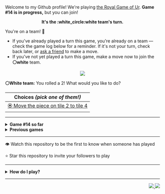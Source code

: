 Welcome to my Github profile!
We're playing
[the Royal Game of Ur](https://en.wikipedia.org/wiki/Royal_Game_of_Ur).
**Game #14 is in progress,** but you can join!

<p align="center">
  <b>It's the
  :white_circle:white
  team's turn.</b>
</p>

You're on a team! :wave:

* If you've already played a turn this game, you're already on a team
  &mdash; check the game log below for a reminder. If it's not your turn,
  check back later, or [ask a
  friend](https://twitter.com/share?text=I'm+playing+The+Royal+Game+of+Ur+on+a+GitHub+profile.+Take+your+turn+at+https://github.com/rossjrw/rossjrw+%23RoyalGameOfUr+%23github) to make a move.
* If you've not yet played a turn this game, make a move now to join the
  **:white_circle:white** team.

<p align="center"><img src="https://raw.githubusercontent.com/rossjrw/rossjrw/play/games/current/board.2255.svg"></p>

  **:white_circle:White team:**
  You rolled a 2!
What would you like to do?

| Choices *(pick one of them!)* |
| --- |
  | [:rosette:    Move the piece on tile 2 to tile 4](https://github.com/rossjrw/rossjrw/issues/new?title=ur-move-2%402-0&amp;body=Press+Submit%21+You+don%27t+need+to+edit+this+text+or+do+anything+else.%0D%0A%0D%0ABe+aware+that+your+move+can+take+a+minute+or+two+to+process.) |

-----

<details>
<summary><b>Game #14 so far</b></summary>

## Who's on each team?

<table>
    <thead>
      <tr><th colspan=2>Players in this game</th></tr>
    </thead>
    <tbody>
      <tr>
        <td align="right"><b>Black team</b> :black_circle:</td>
        <td>:white_circle: <b> White team</b></td>
      </tr>
      <tr align="center">
        <td><b><a href="https://github.com/Murdeala">@Murdeala</a></b> (29)<br><b><a href="https://github.com/thisiscoding1234">@thisiscoding1234</a></b> (8)<br><b><a href="https://github.com/arqalite">@arqalite</a></b> (3)<br><b><a href="https://github.com/zackfall">@zackfall</a></b> (1)<br><b><a href="https://github.com/Hrushal-Nikhare">@Hrushal-Nikhare</a></b> (1)<br><b><a href="https://github.com/danielawde9">@danielawde9</a></b> (1)<br><b><a href="https://github.com/Arawns1">@Arawns1</a></b> (1)<br><b><a href="https://github.com/werdl">@werdl</a></b> (1)<br><b><a href="https://github.com/BigVeezus">@BigVeezus</a></b> (1)<br><b><a href="https://github.com/birajkarki">@birajkarki</a></b> (1)<br><b><a href="https://github.com/Stratis-Dermanoutsos">@Stratis-Dermanoutsos</a></b> (1)<br><b><a href="https://github.com/BaptisteMartinet">@BaptisteMartinet</a></b> (1)<br><b><a href="https://github.com/faculerena">@faculerena</a></b> (1)<br><b><a href="https://github.com/nnnolan">@nnnolan</a></b> (1)<br><b><a href="https://github.com/sk185648">@sk185648</a></b> (1)<br><b><a href="https://github.com/Alylaxy">@Alylaxy</a></b> (1)</td>
        <td><b><a href="https://github.com/CostasAK">@CostasAK</a></b> (55)</td>
      </tr>
    </tbody>
  </table>

## What's happened so far?

| Time | Turn | Event | Issue | Board |
| :---: | :---: | :--- | :---: | :---: |
  | 14th Mar 2023 20:48 | **0** | :black_circle: **[@Murdeala](https://github.com/Murdeala)** started a new game | [#2146](https://github.com/rossjrw/rossjrw/issues/2146) | [link](https://raw.githubusercontent.com/rossjrw/rossjrw/c3402c9c043b80fa4ca641774d2d0efbedade589/games/current/board.2146.svg) |
  | 15th Mar 2023 03:42 | **1** | :black_circle: **[@zackfall](https://github.com/zackfall)** moved a black piece onto the board to position 3    | [#2147](https://github.com/rossjrw/rossjrw/issues/2147) | [link](https://raw.githubusercontent.com/rossjrw/rossjrw/779a13750b729c2d4fd0d3cbf4a2482f37ef9281/games/current/board.2147.svg) |
  | 15th Mar 2023 12:56 | **2** | :white_circle: **[@CostasAK](https://github.com/CostasAK)** moved a white piece onto the board to position 4  — claimed a rosette :rosette:  | [#2148](https://github.com/rossjrw/rossjrw/issues/2148) | [link](https://raw.githubusercontent.com/rossjrw/rossjrw/1d7dd2f95a5d06c57ad931672bb3797fc3259346/games/current/board.2148.svg) |
  | 15th Mar 2023 12:57 | **3** | :white_circle: **[@CostasAK](https://github.com/CostasAK)** moved a white piece onto the board to position 2    | [#2149](https://github.com/rossjrw/rossjrw/issues/2149) | [link](https://raw.githubusercontent.com/rossjrw/rossjrw/41d739fe50b8b6ee3d48c696a350782128852145/games/current/board.2149.svg) |
  | 15th Mar 2023 13:53 | **4** | :black_circle: **[@Murdeala](https://github.com/Murdeala)** moved a black piece onto the board to position 2    | [#2150](https://github.com/rossjrw/rossjrw/issues/2150) |  |
  | 15th Mar 2023 16:31 | **5** | :white_circle: **[@CostasAK](https://github.com/CostasAK)** moved a white piece onto the board to position 3    | [#2151](https://github.com/rossjrw/rossjrw/issues/2151) | [link](https://raw.githubusercontent.com/rossjrw/rossjrw/e0ee8c908afc5d0df67a76ef54801f47ce08c144/games/current/board.2151.svg) |
  | 15th Mar 2023 16:31 | **6** | :black_circle:  The black team rolled a 0 and their turn was automatically passed | [#2151](https://github.com/rossjrw/rossjrw/issues/2151) | [link](https://raw.githubusercontent.com/rossjrw/rossjrw/af89aa084782634823177e68efafb1ee8c79a26a/games/current/board.2151.svg) |
  | 15th Mar 2023 16:32 | **7** | :white_circle: **[@CostasAK](https://github.com/CostasAK)** moved a white piece onto the board to position 1    | [#2152](https://github.com/rossjrw/rossjrw/issues/2152) | [link](https://raw.githubusercontent.com/rossjrw/rossjrw/5112feee71287bc358636191ad2d744130715f64/games/current/board.2152.svg) |
  | 16th Mar 2023 13:51 | **8** | :black_circle: **[@Murdeala](https://github.com/Murdeala)** moved a black piece from position 2 to position 5    | [#2153](https://github.com/rossjrw/rossjrw/issues/2153) |  |
  | 17th Mar 2023 10:25 | **9** | :white_circle: **[@CostasAK](https://github.com/CostasAK)** moved a white piece from position 4 to position 5 — captured a black piece :crossed_swords:   | [#2154](https://github.com/rossjrw/rossjrw/issues/2154) | [link](https://raw.githubusercontent.com/rossjrw/rossjrw/05bf59d50e1264207a471eac54694049ced31d16/games/current/board.2154.svg) |
  | 17th Mar 2023 10:25 | **10** | :black_circle:  The black team rolled a 0 and their turn was automatically passed | [#2154](https://github.com/rossjrw/rossjrw/issues/2154) | [link](https://raw.githubusercontent.com/rossjrw/rossjrw/7da57a210504272586aa94c6e6ea9c974dbf5a4b/games/current/board.2154.svg) |
  | 17th Mar 2023 10:26 | **11** | :white_circle: **[@CostasAK](https://github.com/CostasAK)** moved a white piece from position 2 to position 4  — claimed a rosette :rosette:  | [#2155](https://github.com/rossjrw/rossjrw/issues/2155) | [link](https://raw.githubusercontent.com/rossjrw/rossjrw/d396e2587aef8f3c611f7740f9f27fd233b7dbca/games/current/board.2155.svg) |
  | 17th Mar 2023 10:27 | **12** | :white_circle: **[@CostasAK](https://github.com/CostasAK)** moved a white piece from position 5 to position 7    | [#2156](https://github.com/rossjrw/rossjrw/issues/2156) | [link](https://raw.githubusercontent.com/rossjrw/rossjrw/15698d11943cb8b930601a3fa3d361ed460581ec/games/current/board.2156.svg) |
  | 17th Mar 2023 12:39 | **13** | :black_circle: **[@Murdeala](https://github.com/Murdeala)** moved a black piece from position 3 to position 4  — claimed a rosette :rosette:  | [#2157](https://github.com/rossjrw/rossjrw/issues/2157) | [link](https://raw.githubusercontent.com/rossjrw/rossjrw/86094c0b82bd03365af6db280f75d35718e0e136/games/current/board.2157.svg) |
  | 18th Mar 2023 13:51 | **14** | :black_circle: **[@Murdeala](https://github.com/Murdeala)** moved a black piece from position 4 to position 6    | [#2158](https://github.com/rossjrw/rossjrw/issues/2158) |  |
  | 20th Mar 2023 12:03 | **15** | :white_circle: **[@CostasAK](https://github.com/CostasAK)** moved a white piece from position 3 to position 6 — captured a black piece :crossed_swords:   | [#2160](https://github.com/rossjrw/rossjrw/issues/2160) | [link](https://raw.githubusercontent.com/rossjrw/rossjrw/ebd5463d363395ccacc0a4837201232eec4909af/games/current/board.2160.svg) |
  | 20th Mar 2023 12:03 | **16** | :black_circle:  The black team rolled a 0 and their turn was automatically passed | [#2160](https://github.com/rossjrw/rossjrw/issues/2160) | [link](https://raw.githubusercontent.com/rossjrw/rossjrw/97dc19642843cbd9ddb921b7bd37924437e2b827/games/current/board.2160.svg) |
  | 20th Mar 2023 12:06 | **17** | :white_circle: **[@CostasAK](https://github.com/CostasAK)** moved a white piece from position 6 to position 9    | [#2161](https://github.com/rossjrw/rossjrw/issues/2161) | [link](https://raw.githubusercontent.com/rossjrw/rossjrw/27e55f29f30415b74b48efc089d8b4b97224e26f/games/current/board.2161.svg) |
  | 20th Mar 2023 13:37 | **18** | :black_circle: **[@Murdeala](https://github.com/Murdeala)** moved a black piece onto the board to position 1    | [#2162](https://github.com/rossjrw/rossjrw/issues/2162) | [link](https://raw.githubusercontent.com/rossjrw/rossjrw/2b1c528772f6eb41e3589c80ea22086ffef8c77b/games/current/board.2162.svg) |
  | 20th Mar 2023 15:37 | **19** | :white_circle: **[@CostasAK](https://github.com/CostasAK)** moved a white piece from position 7 to position 10    | [#2163](https://github.com/rossjrw/rossjrw/issues/2163) | [link](https://raw.githubusercontent.com/rossjrw/rossjrw/f14c184c7bd4c222edd8a00301dc7ec1671ab854/games/current/board.2163.svg) |
  | 21st Mar 2023 00:53 | **20** | :black_circle: **[@Murdeala](https://github.com/Murdeala)** moved a black piece from position 1 to position 2    | [#2164](https://github.com/rossjrw/rossjrw/issues/2164) | [link](https://raw.githubusercontent.com/rossjrw/rossjrw/ba8791b00ede812c0531721c728c11d2836b6c1d/games/current/board.2164.svg) |
  | 21st Mar 2023 09:02 | **21** | :white_circle: **[@CostasAK](https://github.com/CostasAK)** moved a white piece from position 9 to position 12    | [#2165](https://github.com/rossjrw/rossjrw/issues/2165) |  |
  | 22nd Mar 2023 13:12 | **22** | :black_circle: **[@Hrushal-Nikhare](https://github.com/Hrushal-Nikhare)** moved a black piece from position 2 to position 4  — claimed a rosette :rosette:  | [#2166](https://github.com/rossjrw/rossjrw/issues/2166) | [link](https://raw.githubusercontent.com/rossjrw/rossjrw/81bf698a19c7a03fb3cc2570bfd89d5d9ddaf425/games/current/board.2166.svg) |
  | 22nd Mar 2023 13:12 | **23** | :black_circle:  The black team rolled a 0 and their turn was automatically passed | [#2166](https://github.com/rossjrw/rossjrw/issues/2166) | [link](https://raw.githubusercontent.com/rossjrw/rossjrw/84501a509067a12c988d5f1c1fa44c04a108b3e4/games/current/board.2166.svg) |
  | 22nd Mar 2023 13:39 | **24** | :white_circle: **[@CostasAK](https://github.com/CostasAK)** moved a white piece from position 12 to position 14  — claimed a rosette :rosette:  | [#2167](https://github.com/rossjrw/rossjrw/issues/2167) | [link](https://raw.githubusercontent.com/rossjrw/rossjrw/8b83cf9afc87686f4de7f1104326e17ea16a6af4/games/current/board.2167.svg) |
  | 22nd Mar 2023 13:39 | **25** | :white_circle: **[@CostasAK](https://github.com/CostasAK)** moved a white piece from position 10 to position 11    | [#2168](https://github.com/rossjrw/rossjrw/issues/2168) | [link](https://raw.githubusercontent.com/rossjrw/rossjrw/300da2fc609a622b4ddf65b044be1c2073d55d3a/games/current/board.2168.svg) |
  | 23rd Mar 2023 02:26 | **26** | :black_circle: **[@Murdeala](https://github.com/Murdeala)** moved a black piece onto the board to position 2    | [#2169](https://github.com/rossjrw/rossjrw/issues/2169) | [link](https://raw.githubusercontent.com/rossjrw/rossjrw/525955c7b0f52a04eee268f1dbc5b460c541e90a/games/current/board.2169.svg) |
  | 23rd Mar 2023 05:20 | **27** | :white_circle: **[@CostasAK](https://github.com/CostasAK)** moved a white piece onto the board to position 3    | [#2170](https://github.com/rossjrw/rossjrw/issues/2170) | [link](https://raw.githubusercontent.com/rossjrw/rossjrw/aa7adf88250e394cb2bdfb4b30e45eed08827ddf/games/current/board.2170.svg) |
  | 24th Mar 2023 19:08 | **28** | :black_circle: **[@danielawde9](https://github.com/danielawde9)** moved a black piece from position 4 to position 6    | [#2171](https://github.com/rossjrw/rossjrw/issues/2171) | [link](https://raw.githubusercontent.com/rossjrw/rossjrw/e187986e2eac0925217e9d8a23fc7a6d1a4e6d05/games/current/board.2171.svg) |
  | 24th Mar 2023 19:35 | **29** | :white_circle: **[@CostasAK](https://github.com/CostasAK)** moved a white piece from position 11 to position 12    | [#2172](https://github.com/rossjrw/rossjrw/issues/2172) | [link](https://raw.githubusercontent.com/rossjrw/rossjrw/e5eb10241be5cab93eed0ad7e1bb08a67e0e56c3/games/current/board.2172.svg) |
  | 25th Mar 2023 13:58 | **30** | :black_circle: **[@Murdeala](https://github.com/Murdeala)** moved a black piece onto the board to position 3    | [#2173](https://github.com/rossjrw/rossjrw/issues/2173) | [link](https://raw.githubusercontent.com/rossjrw/rossjrw/88fb920253dfa035c165b0a1b73224792e0b1618/games/current/board.2173.svg) |
  | 25th Mar 2023 14:29 | **31** | :white_circle: **[@CostasAK](https://github.com/CostasAK)** moved a white piece from position 4 to position 6 — captured a black piece :crossed_swords:   | [#2174](https://github.com/rossjrw/rossjrw/issues/2174) | [link](https://raw.githubusercontent.com/rossjrw/rossjrw/558d570a7372f3a1803b6a460da40eb0b8bef81f/games/current/board.2174.svg) |
  | 26th Mar 2023 13:04 | **32** | :black_circle: **[@Murdeala](https://github.com/Murdeala)** moved a black piece from position 3 to position 6 — captured a white piece :crossed_swords:   | [#2175](https://github.com/rossjrw/rossjrw/issues/2175) | [link](https://raw.githubusercontent.com/rossjrw/rossjrw/c463ee131c370d89d7915b5e15146cbd7e716792/games/current/board.2175.svg) |
  | 26th Mar 2023 13:06 | **33** | :white_circle: **[@CostasAK](https://github.com/CostasAK)** moved a white piece from position 3 to position 4  — claimed a rosette :rosette:  | [#2176](https://github.com/rossjrw/rossjrw/issues/2176) | [link](https://raw.githubusercontent.com/rossjrw/rossjrw/91846c0777410fefa60904bc52dbbf967598415c/games/current/board.2176.svg) |
  | 26th Mar 2023 13:06 | **34** | :white_circle: **[@CostasAK](https://github.com/CostasAK)** moved a white piece from position 12 to position 13    | [#2177](https://github.com/rossjrw/rossjrw/issues/2177) | [link](https://raw.githubusercontent.com/rossjrw/rossjrw/00f2b6c47412a01965fab8a56a51c280aa65a60a/games/current/board.2177.svg) |
  | 27th Mar 2023 14:47 | **35** | :black_circle: **[@Murdeala](https://github.com/Murdeala)** moved a black piece from position 2 to position 4  — claimed a rosette :rosette:  | [#2178](https://github.com/rossjrw/rossjrw/issues/2178) | [link](https://raw.githubusercontent.com/rossjrw/rossjrw/4b9052f1fb05f5607c84abc10f3d8c9fe4df36f5/games/current/board.2178.svg) |
  | 28th Mar 2023 16:10 | **36** | :black_circle: **[@Murdeala](https://github.com/Murdeala)** moved a black piece onto the board to position 3    | [#2179](https://github.com/rossjrw/rossjrw/issues/2179) | [link](https://raw.githubusercontent.com/rossjrw/rossjrw/2d9988cd4007ce95375532fc5623d982b8005395/games/current/board.2179.svg) |
  | 28th Mar 2023 16:48 | **37** | :white_circle: **[@CostasAK](https://github.com/CostasAK)** moved a white piece from position 4 to position 6 — captured a black piece :crossed_swords:   | [#2180](https://github.com/rossjrw/rossjrw/issues/2180) | [link](https://raw.githubusercontent.com/rossjrw/rossjrw/645fa0504f394e0c611c75ecde2a69bba3b2f22a/games/current/board.2180.svg) |
  | 29th Mar 2023 00:20 | **38** | :black_circle: **[@Murdeala](https://github.com/Murdeala)** moved a black piece from position 4 to position 6 — captured a white piece :crossed_swords:   | [#2181](https://github.com/rossjrw/rossjrw/issues/2181) | [link](https://raw.githubusercontent.com/rossjrw/rossjrw/8efc25874a7e30d388477bf29d5cff7daf35c2ef/games/current/board.2181.svg) |
  | 29th Mar 2023 08:50 | **39** | :white_circle: **[@CostasAK](https://github.com/CostasAK)** moved a white piece from position 1 to position 4  — claimed a rosette :rosette:  | [#2182](https://github.com/rossjrw/rossjrw/issues/2182) | [link](https://raw.githubusercontent.com/rossjrw/rossjrw/f3b374dd19dd975d8d0244a656088fe66db39f75/games/current/board.2182.svg) |
  | 29th Mar 2023 08:51 | **40** | :white_circle: **[@CostasAK](https://github.com/CostasAK)** moved a white piece onto the board to position 3    | [#2183](https://github.com/rossjrw/rossjrw/issues/2183) | [link](https://raw.githubusercontent.com/rossjrw/rossjrw/02deb838513c039f8164acd452b9a22546d3291b/games/current/board.2183.svg) |
  | 29th Mar 2023 20:44 | **41** | :black_circle: **[@Murdeala](https://github.com/Murdeala)** moved a black piece from position 3 to position 4  — claimed a rosette :rosette:  | [#2184](https://github.com/rossjrw/rossjrw/issues/2184) |  |
  | 30th Mar 2023 14:54 | **42** | :black_circle: **[@Murdeala](https://github.com/Murdeala)** moved a black piece from position 4 to position 5    | [#2185](https://github.com/rossjrw/rossjrw/issues/2185) | [link](https://raw.githubusercontent.com/rossjrw/rossjrw/09ab729d23943427fa8f3936b95488dbaa888bb7/games/current/board.2185.svg) |
  | 30th Mar 2023 14:54 | **43** | :white_circle:  The white team rolled a 0 and their turn was automatically passed | [#2185](https://github.com/rossjrw/rossjrw/issues/2185) | [link](https://raw.githubusercontent.com/rossjrw/rossjrw/636b5d5c0811f10785277bd8f6db88101cb7e9a2/games/current/board.2185.svg) |
  | 31st Mar 2023 13:15 | **44** | :black_circle: **[@Murdeala](https://github.com/Murdeala)** moved a black piece from position 5 to position 8  — claimed a rosette :rosette:  | [#2186](https://github.com/rossjrw/rossjrw/issues/2186) | [link](https://raw.githubusercontent.com/rossjrw/rossjrw/bea9ed48735890ea390b643ea0ba4a2b9a62731b/games/current/board.2186.svg) |
  | 1st Apr 2023 13:11 | **45** | :black_circle: **[@Murdeala](https://github.com/Murdeala)** moved a black piece from position 8 to position 9    | [#2187](https://github.com/rossjrw/rossjrw/issues/2187) | [link](https://raw.githubusercontent.com/rossjrw/rossjrw/34380a663b7451d4f84a633af9eaf52c21f98b34/games/current/board.2187.svg) |
  | 1st Apr 2023 13:55 | **46** | :white_circle: **[@CostasAK](https://github.com/CostasAK)** moved a white piece from position 4 to position 6 — captured a black piece :crossed_swords:   | [#2188](https://github.com/rossjrw/rossjrw/issues/2188) | [link](https://raw.githubusercontent.com/rossjrw/rossjrw/26186989e443f46019cf6022371d3f0f6384305d/games/current/board.2188.svg) |
  | 1st Apr 2023 21:24 | **47** | :black_circle: **[@Arawns1](https://github.com/Arawns1)** moved a black piece from position 9 to position 10    | [#2189](https://github.com/rossjrw/rossjrw/issues/2189) | [link](https://raw.githubusercontent.com/rossjrw/rossjrw/435a73580230a0e15e977071f7dc502c9b01fb91/games/current/board.2189.svg) |
  | 1st Apr 2023 21:52 | **48** | :white_circle: **[@CostasAK](https://github.com/CostasAK)** moved a white piece from position 6 to position 8  — claimed a rosette :rosette:  | [#2190](https://github.com/rossjrw/rossjrw/issues/2190) | [link](https://raw.githubusercontent.com/rossjrw/rossjrw/1dafc06143b8f7dda15d12fe4c13035fa4d48cae/games/current/board.2190.svg) |
  | 1st Apr 2023 22:06 | **49** | :white_circle: **[@CostasAK](https://github.com/CostasAK)** moved a white piece from position 8 to position 10 — captured a black piece :crossed_swords:   | [#2191](https://github.com/rossjrw/rossjrw/issues/2191) | [link](https://raw.githubusercontent.com/rossjrw/rossjrw/4ea8353c35cbee5db54703d4382b0064d9645447/games/current/board.2191.svg) |
  | 2nd Apr 2023 14:06 | **50** | :black_circle: **[@Murdeala](https://github.com/Murdeala)** moved a black piece onto the board to position 3    | [#2192](https://github.com/rossjrw/rossjrw/issues/2192) | [link](https://raw.githubusercontent.com/rossjrw/rossjrw/7a7bb353af8a548f881552d26659bec8d45f43dc/games/current/board.2192.svg) |
  | 2nd Apr 2023 16:19 | **51** | :white_circle: **[@CostasAK](https://github.com/CostasAK)** moved a white piece from position 3 to position 4  — claimed a rosette :rosette:  | [#2193](https://github.com/rossjrw/rossjrw/issues/2193) | [link](https://raw.githubusercontent.com/rossjrw/rossjrw/552ce3861cf2fa8759845cd5d003a3cfd51be115/games/current/board.2193.svg) |
  | 2nd Apr 2023 16:20 | **52** | :white_circle: **[@CostasAK](https://github.com/CostasAK)** ascended a white piece from position 14 :rocket:    | [#2194](https://github.com/rossjrw/rossjrw/issues/2194) | [link](https://raw.githubusercontent.com/rossjrw/rossjrw/54cb2b440be5052deabce412fa8cb8b8edc691c3/games/current/board.2194.svg) |
  | 3rd Apr 2023 07:19 | **53** | :black_circle: **[@werdl](https://github.com/werdl)** moved a black piece from position 3 to position 5    | [#2195](https://github.com/rossjrw/rossjrw/issues/2195) | [link](https://raw.githubusercontent.com/rossjrw/rossjrw/d1745257007540585eccca1c4b5b81597f46ac3f/games/current/board.2195.svg) |
  | 3rd Apr 2023 07:40 | **54** | :white_circle: **[@CostasAK](https://github.com/CostasAK)** moved a white piece from position 10 to position 14  — claimed a rosette :rosette:  | [#2196](https://github.com/rossjrw/rossjrw/issues/2196) |  |
  | 3rd Apr 2023 07:41 | **55** | :white_circle: **[@CostasAK](https://github.com/CostasAK)** moved a white piece from position 4 to position 5 — captured a black piece :crossed_swords:   | [#2197](https://github.com/rossjrw/rossjrw/issues/2197) | [link](https://raw.githubusercontent.com/rossjrw/rossjrw/cac43c7362ec3d16e22c66c8c6a6e7adefb8fd38/games/current/board.2197.svg) |
  | 3rd Apr 2023 07:41 | **56** | :black_circle:  The black team rolled a 0 and their turn was automatically passed | [#2197](https://github.com/rossjrw/rossjrw/issues/2197) | [link](https://raw.githubusercontent.com/rossjrw/rossjrw/2accfb498a445b0ae0a37ff1889940f0e3d7763a/games/current/board.2197.svg) |
  | 3rd Apr 2023 07:42 | **57** | :white_circle: **[@CostasAK](https://github.com/CostasAK)** ascended a white piece from position 13 :rocket:    | [#2198](https://github.com/rossjrw/rossjrw/issues/2198) | [link](https://raw.githubusercontent.com/rossjrw/rossjrw/9bb9b7facd56ff52bf8d80ec853b3c21cc9421e0/games/current/board.2198.svg) |
  | 3rd Apr 2023 13:24 | **58** | :black_circle: **[@Murdeala](https://github.com/Murdeala)** moved a black piece onto the board to position 2    | [#2199](https://github.com/rossjrw/rossjrw/issues/2199) | [link](https://raw.githubusercontent.com/rossjrw/rossjrw/4226883509e89639ea1057ea8e4731f9f290a024/games/current/board.2199.svg) |
  | 3rd Apr 2023 13:25 | **59** | :white_circle: **[@CostasAK](https://github.com/CostasAK)** moved a white piece from position 5 to position 7    | [#2200](https://github.com/rossjrw/rossjrw/issues/2200) |  |
  | 4th Apr 2023 19:01 | **60** | :black_circle: **[@Murdeala](https://github.com/Murdeala)** moved a black piece from position 2 to position 5    | [#2201](https://github.com/rossjrw/rossjrw/issues/2201) | [link](https://raw.githubusercontent.com/rossjrw/rossjrw/ecf9b8c7843fdadd6a8772d78848a036e4f4a801/games/current/board.2201.svg) |
  | 4th Apr 2023 19:01 | **61** | :white_circle:  The white team rolled a 0 and their turn was automatically passed | [#2201](https://github.com/rossjrw/rossjrw/issues/2201) | [link](https://raw.githubusercontent.com/rossjrw/rossjrw/47902f883f57555c8756a70778f24b12d6382798/games/current/board.2201.svg) |
  | 4th Apr 2023 21:53 | **62** | :black_circle: **[@BigVeezus](https://github.com/BigVeezus)** moved a black piece from position 5 to position 8  — claimed a rosette :rosette:  | [#2202](https://github.com/rossjrw/rossjrw/issues/2202) | [link](https://raw.githubusercontent.com/rossjrw/rossjrw/c016c58dec2399828eaeb0146557b2e3daadb323/games/current/board.2202.svg) |
  | 5th Apr 2023 00:17 | **63** | :black_circle: **[@Murdeala](https://github.com/Murdeala)** moved a black piece from position 8 to position 9    | [#2203](https://github.com/rossjrw/rossjrw/issues/2203) |  |
  | 5th Apr 2023 08:08 | **64** | :white_circle: **[@CostasAK](https://github.com/CostasAK)** moved a white piece from position 7 to position 9 — captured a black piece :crossed_swords:   | [#2204](https://github.com/rossjrw/rossjrw/issues/2204) | [link](https://raw.githubusercontent.com/rossjrw/rossjrw/b18333aed0e50ee8d89df2966ddc2b326439a812/games/current/board.2204.svg) |
  | 5th Apr 2023 08:08 | **65** | :black_circle:  The black team rolled a 0 and their turn was automatically passed | [#2204](https://github.com/rossjrw/rossjrw/issues/2204) | [link](https://raw.githubusercontent.com/rossjrw/rossjrw/54d9105d76e47f15c3903b8b5f81594d760bf4ce/games/current/board.2204.svg) |
  | 5th Apr 2023 08:09 | **66** | :white_circle: **[@CostasAK](https://github.com/CostasAK)** moved a white piece onto the board to position 4  — claimed a rosette :rosette:  | [#2205](https://github.com/rossjrw/rossjrw/issues/2205) | [link](https://raw.githubusercontent.com/rossjrw/rossjrw/61ed3601e2b5bdd016963ac9da04ffff0091f5b5/games/current/board.2205.svg) |
  | 5th Apr 2023 08:09 | **67** | :white_circle: **[@CostasAK](https://github.com/CostasAK)** ascended a white piece from position 14 :rocket:    | [#2206](https://github.com/rossjrw/rossjrw/issues/2206) | [link](https://raw.githubusercontent.com/rossjrw/rossjrw/dec3e5301f1a29893379fb853f7b463bdae983cb/games/current/board.2206.svg) |
  | 5th Apr 2023 17:58 | **68** | :black_circle: **[@Murdeala](https://github.com/Murdeala)** moved a black piece onto the board to position 1    | [#2207](https://github.com/rossjrw/rossjrw/issues/2207) | [link](https://raw.githubusercontent.com/rossjrw/rossjrw/a81e64211f45374de96171ec37e6020c9bbc1121/games/current/board.2207.svg) |
  | 5th Apr 2023 18:01 | **69** | :white_circle: **[@CostasAK](https://github.com/CostasAK)** moved a white piece from position 9 to position 11    | [#2208](https://github.com/rossjrw/rossjrw/issues/2208) | [link](https://raw.githubusercontent.com/rossjrw/rossjrw/bd451ccdf42494feff779686be4657612b94b071/games/current/board.2208.svg) |
  | 6th Apr 2023 12:46 | **70** | :black_circle: **[@Murdeala](https://github.com/Murdeala)** moved a black piece from position 1 to position 4  — claimed a rosette :rosette:  | [#2209](https://github.com/rossjrw/rossjrw/issues/2209) | [link](https://raw.githubusercontent.com/rossjrw/rossjrw/77fb3008a4c8573054c47566e3fc444f2aa71e69/games/current/board.2209.svg) |
  | 7th Apr 2023 13:31 | **71** | :black_circle: **[@Murdeala](https://github.com/Murdeala)** moved a black piece from position 4 to position 6    | [#2210](https://github.com/rossjrw/rossjrw/issues/2210) | [link](https://raw.githubusercontent.com/rossjrw/rossjrw/519d8870ddbe245a6175c798de9cd8e44aafd18a/games/current/board.2210.svg) |
  | 7th Apr 2023 13:37 | **72** | :white_circle: **[@CostasAK](https://github.com/CostasAK)** moved a white piece from position 11 to position 12    | [#2211](https://github.com/rossjrw/rossjrw/issues/2211) | [link](https://raw.githubusercontent.com/rossjrw/rossjrw/69a8ea721d944bda3d0548c51f50939f80c2913a/games/current/board.2211.svg) |
  | 7th Apr 2023 17:39 | **73** | :black_circle: **[@birajkarki](https://github.com/birajkarki)** moved a black piece onto the board to position 4  — claimed a rosette :rosette:  | [#2212](https://github.com/rossjrw/rossjrw/issues/2212) | [link](https://raw.githubusercontent.com/rossjrw/rossjrw/2095bf5d45424248760c7f2e461e24a239f92b5a/games/current/board.2212.svg) |
  | 8th Apr 2023 15:33 | **74** | :black_circle: **[@Murdeala](https://github.com/Murdeala)** moved a black piece from position 4 to position 5    | [#2213](https://github.com/rossjrw/rossjrw/issues/2213) |  |
  | 8th Apr 2023 15:35 | **75** | :white_circle: **[@CostasAK](https://github.com/CostasAK)** moved a white piece from position 12 to position 14  — claimed a rosette :rosette:  | [#2214](https://github.com/rossjrw/rossjrw/issues/2214) | [link](https://raw.githubusercontent.com/rossjrw/rossjrw/b5d8ee7a420998a45a7c8b1e6d21c1c03798736f/games/current/board.2214.svg) |
  | 8th Apr 2023 15:35 | **76** | :white_circle:  The white team rolled a 0 and their turn was automatically passed | [#2214](https://github.com/rossjrw/rossjrw/issues/2214) | [link](https://raw.githubusercontent.com/rossjrw/rossjrw/78d9b430e7f72ca52912fbdce5701e404e1ceaf4/games/current/board.2214.svg) |
  | 9th Apr 2023 10:23 | **77** | :black_circle: **[@arqalite](https://github.com/arqalite)** moved a black piece from position 5 to position 8  — claimed a rosette :rosette:  | [#2215](https://github.com/rossjrw/rossjrw/issues/2215) | [link](https://raw.githubusercontent.com/rossjrw/rossjrw/f1408a49b0afc4e9adf8ba5eabf859e1b2bc3397/games/current/board.2215.svg) |
  | 9th Apr 2023 10:24 | **78** | :black_circle: **[@arqalite](https://github.com/arqalite)** moved a black piece onto the board to position 1    | [#2216](https://github.com/rossjrw/rossjrw/issues/2216) | [link](https://raw.githubusercontent.com/rossjrw/rossjrw/e42e96f4b9f80bb7eff650eb642413d9e1256622/games/current/board.2216.svg) |
  | 9th Apr 2023 10:25 | **79** | :white_circle: **[@CostasAK](https://github.com/CostasAK)** moved a white piece from position 4 to position 6 — captured a black piece :crossed_swords:   | [#2217](https://github.com/rossjrw/rossjrw/issues/2217) |  |
  | 9th Apr 2023 11:20 | **80** | :black_circle: **[@arqalite](https://github.com/arqalite)** moved a black piece from position 1 to position 4  — claimed a rosette :rosette:  | [#2218](https://github.com/rossjrw/rossjrw/issues/2218) | [link](https://raw.githubusercontent.com/rossjrw/rossjrw/be464ff22c3a0c1a7601e2942c6c424fc0278c8a/games/current/board.2218.svg) |
  | 9th Apr 2023 11:20 | **81** | :black_circle:  The black team rolled a 0 and their turn was automatically passed | [#2218](https://github.com/rossjrw/rossjrw/issues/2218) | [link](https://raw.githubusercontent.com/rossjrw/rossjrw/b10a8bb980c0b1ecda33b48b15be4d2e9fbf6232/games/current/board.2218.svg) |
  | 9th Apr 2023 11:22 | **82** | :white_circle: **[@CostasAK](https://github.com/CostasAK)** ascended a white piece from position 14 :rocket:    | [#2219](https://github.com/rossjrw/rossjrw/issues/2219) | [link](https://raw.githubusercontent.com/rossjrw/rossjrw/9e98f1bc6aed14a2a19e1597b596f5eac23f3959/games/current/board.2219.svg) |
  | 9th Apr 2023 12:55 | **83** | :black_circle: **[@Murdeala](https://github.com/Murdeala)** moved a black piece from position 4 to position 6 — captured a white piece :crossed_swords:   | [#2220](https://github.com/rossjrw/rossjrw/issues/2220) | [link](https://raw.githubusercontent.com/rossjrw/rossjrw/e513efa967bd8126f05e5098d09f0045a5deeebc/games/current/board.2220.svg) |
  | 9th Apr 2023 13:10 | **84** | :white_circle: **[@CostasAK](https://github.com/CostasAK)** moved a white piece onto the board to position 2    | [#2221](https://github.com/rossjrw/rossjrw/issues/2221) | [link](https://raw.githubusercontent.com/rossjrw/rossjrw/fe47da759222661c779abd6fbef892004e18c27e/games/current/board.2221.svg) |
  | 9th Apr 2023 14:12 | **85** | :black_circle: **[@Stratis-Dermanoutsos](https://github.com/Stratis-Dermanoutsos)** moved a black piece onto the board to position 2    | [#2222](https://github.com/rossjrw/rossjrw/issues/2222) | [link](https://raw.githubusercontent.com/rossjrw/rossjrw/c7c7c6e7e87d52afe213e9040c9bcf5f0325dddb/games/current/board.2222.svg) |
  | 9th Apr 2023 14:14 | **86** | :white_circle: **[@CostasAK](https://github.com/CostasAK)** moved a white piece onto the board to position 1    | [#2223](https://github.com/rossjrw/rossjrw/issues/2223) | [link](https://raw.githubusercontent.com/rossjrw/rossjrw/6b227ae18e79e77ac18a026191e64dab569788ee/games/current/board.2223.svg) |
  | 9th Apr 2023 14:57 | **87** | :black_circle: **[@BaptisteMartinet](https://github.com/BaptisteMartinet)** moved a black piece from position 2 to position 3    | [#2224](https://github.com/rossjrw/rossjrw/issues/2224) | [link](https://raw.githubusercontent.com/rossjrw/rossjrw/c0f24c19dc0d02b7a873d66af037fcecc72a0dcb/games/current/board.2224.svg) |
  | 9th Apr 2023 15:48 | **88** | :white_circle: **[@CostasAK](https://github.com/CostasAK)** moved a white piece from position 1 to position 4  — claimed a rosette :rosette:  | [#2226](https://github.com/rossjrw/rossjrw/issues/2226) | [link](https://raw.githubusercontent.com/rossjrw/rossjrw/452afa950da0f9c9ed4c2211a765c4fd2f6ce96f/games/current/board.2226.svg) |
  | 9th Apr 2023 15:49 | **89** | :white_circle: **[@CostasAK](https://github.com/CostasAK)** moved a white piece onto the board to position 1    | [#2227](https://github.com/rossjrw/rossjrw/issues/2227) | [link](https://raw.githubusercontent.com/rossjrw/rossjrw/30ae9787b3a80798e7124f9ffaca11c6ad3b593e/games/current/board.2227.svg) |
  | 10th Apr 2023 13:41 | **90** | :black_circle: **[@Murdeala](https://github.com/Murdeala)** moved a black piece from position 3 to position 4  — claimed a rosette :rosette:  | [#2228](https://github.com/rossjrw/rossjrw/issues/2228) | [link](https://raw.githubusercontent.com/rossjrw/rossjrw/1c554853ec10954c2bf7cfa3f837b6e1a38ff86c/games/current/board.2228.svg) |
  | 10th Apr 2023 18:47 | **91** | :black_circle: **[@faculerena](https://github.com/faculerena)** moved a black piece from position 8 to position 10    | [#2229](https://github.com/rossjrw/rossjrw/issues/2229) | [link](https://raw.githubusercontent.com/rossjrw/rossjrw/172b617e94b3cde34221a8abbfaf90e6bd432b56/games/current/board.2229.svg) |
  | 10th Apr 2023 18:50 | **92** | :white_circle: **[@CostasAK](https://github.com/CostasAK)** moved a white piece from position 4 to position 6 — captured a black piece :crossed_swords:   | [#2230](https://github.com/rossjrw/rossjrw/issues/2230) | [link](https://raw.githubusercontent.com/rossjrw/rossjrw/a683e506f7b3c6174d11ba687b9d996320137f26/games/current/board.2230.svg) |
  | 11th Apr 2023 13:32 | **93** | :black_circle: **[@nnnolan](https://github.com/nnnolan)** moved a black piece from position 4 to position 6 — captured a white piece :crossed_swords:   | [#2231](https://github.com/rossjrw/rossjrw/issues/2231) | [link](https://raw.githubusercontent.com/rossjrw/rossjrw/e918dce203d1a7e59358395e06071225e561f86f/games/current/board.2231.svg) |
  | 11th Apr 2023 13:42 | **94** | :white_circle: **[@CostasAK](https://github.com/CostasAK)** moved a white piece from position 1 to position 4  — claimed a rosette :rosette:  | [#2232](https://github.com/rossjrw/rossjrw/issues/2232) | [link](https://raw.githubusercontent.com/rossjrw/rossjrw/f10e240fc4ca99c8864eccec40a03e2dc9ca39f4/games/current/board.2232.svg) |
  | 11th Apr 2023 13:42 | **95** | :white_circle: **[@CostasAK](https://github.com/CostasAK)** moved a white piece from position 4 to position 6 — captured a black piece :crossed_swords:   | [#2233](https://github.com/rossjrw/rossjrw/issues/2233) | [link](https://raw.githubusercontent.com/rossjrw/rossjrw/2744004576762471c788520e2e12de350238cd4e/games/current/board.2233.svg) |
  | 11th Apr 2023 22:20 | **96** | :black_circle: **[@Murdeala](https://github.com/Murdeala)** moved a black piece from position 10 to position 13    | [#2234](https://github.com/rossjrw/rossjrw/issues/2234) | [link](https://raw.githubusercontent.com/rossjrw/rossjrw/8f7664311f460b44ff1d26677b4aff9ad29d0b7f/games/current/board.2234.svg) |
  | 12th Apr 2023 07:37 | **97** | :white_circle: **[@CostasAK](https://github.com/CostasAK)** moved a white piece from position 6 to position 7    | [#2235](https://github.com/rossjrw/rossjrw/issues/2235) | [link](https://raw.githubusercontent.com/rossjrw/rossjrw/17d6c189de3bb2ccae69a3830b04c5b666a9f495/games/current/board.2235.svg) |
  | 12th Apr 2023 09:10 | **98** | :black_circle: **[@sk185648](https://github.com/sk185648)** moved a black piece onto the board to position 3    | [#2236](https://github.com/rossjrw/rossjrw/issues/2236) | [link](https://raw.githubusercontent.com/rossjrw/rossjrw/977380b7307b25372280f36840453821483df15b/games/current/board.2236.svg) |
  | 12th Apr 2023 09:11 | **99** | :white_circle: **[@CostasAK](https://github.com/CostasAK)** moved a white piece from position 7 to position 10    | [#2237](https://github.com/rossjrw/rossjrw/issues/2237) | [link](https://raw.githubusercontent.com/rossjrw/rossjrw/1b2cd3e66155dc17a0f6c56ed5513c926162d13e/games/current/board.2237.svg) |
  | 12th Apr 2023 11:58 | **100** | :black_circle: **[@thisiscoding1234](https://github.com/thisiscoding1234)** moved a black piece from position 13 to position 14  — claimed a rosette :rosette:  | [#2238](https://github.com/rossjrw/rossjrw/issues/2238) | [link](https://raw.githubusercontent.com/rossjrw/rossjrw/c324cfb4f9b661d0b5820f87cfeeeb011b3df066/games/current/board.2238.svg) |
  | 12th Apr 2023 12:08 | **101** | :black_circle: **[@thisiscoding1234](https://github.com/thisiscoding1234)** moved a black piece from position 3 to position 6    | [#2239](https://github.com/rossjrw/rossjrw/issues/2239) | [link](https://raw.githubusercontent.com/rossjrw/rossjrw/b0729197e8d058c76ce011f10c9f7c5bba4aab94/games/current/board.2239.svg) |
  | 12th Apr 2023 12:09 | **102** | :white_circle: **[@CostasAK](https://github.com/CostasAK)** moved a white piece from position 10 to position 11    | [#2240](https://github.com/rossjrw/rossjrw/issues/2240) | [link](https://raw.githubusercontent.com/rossjrw/rossjrw/c2b3089f5f074928aefa877c5632d168af3df5ac/games/current/board.2240.svg) |
  | 12th Apr 2023 12:33 | **103** | :black_circle: **[@Murdeala](https://github.com/Murdeala)** moved a black piece from position 6 to position 8  — claimed a rosette :rosette:  | [#2241](https://github.com/rossjrw/rossjrw/issues/2241) | [link](https://raw.githubusercontent.com/rossjrw/rossjrw/932dc71e7abf3ae5fca7249edf0d7e54763fe8d1/games/current/board.2241.svg) |
  | 12th Apr 2023 13:26 | **104** | :black_circle: **[@Alylaxy](https://github.com/Alylaxy)** moved a black piece onto the board to position 2    | [#2242](https://github.com/rossjrw/rossjrw/issues/2242) | [link](https://raw.githubusercontent.com/rossjrw/rossjrw/cce46393892716d89f9011f92229e264333d3aab/games/current/board.2242.svg) |
  | 12th Apr 2023 13:30 | **105** | :white_circle: **[@CostasAK](https://github.com/CostasAK)** moved a white piece from position 11 to position 12    | [#2243](https://github.com/rossjrw/rossjrw/issues/2243) |  |
  | 12th Apr 2023 14:05 | **106** | :black_circle: **[@thisiscoding1234](https://github.com/thisiscoding1234)** moved a black piece from position 8 to position 10    | [#2244](https://github.com/rossjrw/rossjrw/issues/2244) | [link](https://raw.githubusercontent.com/rossjrw/rossjrw/795c680c902408a37c6a9cf499b5aa46c4d6129b/games/current/board.2244.svg) |
  | 12th Apr 2023 14:05 | **107** | :white_circle:  The white team rolled a 0 and their turn was automatically passed | [#2244](https://github.com/rossjrw/rossjrw/issues/2244) | [link](https://raw.githubusercontent.com/rossjrw/rossjrw/e72a34595c19c59f1f27914b37f443ff7d95a79c/games/current/board.2244.svg) |
  | 12th Apr 2023 14:06 | **108** | :black_circle: **[@thisiscoding1234](https://github.com/thisiscoding1234)** moved a black piece from position 10 to position 13    | [#2245](https://github.com/rossjrw/rossjrw/issues/2245) | [link](https://raw.githubusercontent.com/rossjrw/rossjrw/6657b161a7cef4e331a041140cdc92e532014099/games/current/board.2245.svg) |
  | 12th Apr 2023 14:06 | **109** | :white_circle: **[@CostasAK](https://github.com/CostasAK)** ascended a white piece from position 12 :rocket:    | [#2246](https://github.com/rossjrw/rossjrw/issues/2246) | [link](https://raw.githubusercontent.com/rossjrw/rossjrw/9627db3c1960c6cc431c5d32d7b12103dbd011d0/games/current/board.2246.svg) |
  | 12th Apr 2023 14:07 | **110** | :black_circle: **[@thisiscoding1234](https://github.com/thisiscoding1234)** moved a black piece onto the board to position 3    | [#2247](https://github.com/rossjrw/rossjrw/issues/2247) | [link](https://raw.githubusercontent.com/rossjrw/rossjrw/0169ff977a6d4a631869429026586e7e6c96c9da/games/current/board.2247.svg) |
  | 12th Apr 2023 14:08 | **111** | :white_circle: **[@CostasAK](https://github.com/CostasAK)** moved a white piece onto the board to position 3    | [#2248](https://github.com/rossjrw/rossjrw/issues/2248) | [link](https://raw.githubusercontent.com/rossjrw/rossjrw/d4f9ac56d9cd7e10aa224ef40229486715b1cb92/games/current/board.2248.svg) |
  | 12th Apr 2023 14:18 | **112** | :black_circle: **[@thisiscoding1234](https://github.com/thisiscoding1234)** moved a black piece from position 3 to position 6    | [#2249](https://github.com/rossjrw/rossjrw/issues/2249) | [link](https://raw.githubusercontent.com/rossjrw/rossjrw/43418b79fde9bc68f1b5fb88f5cbf6027cd35744/games/current/board.2249.svg) |
  | 12th Apr 2023 14:19 | **113** | :white_circle: **[@CostasAK](https://github.com/CostasAK)** moved a white piece from position 3 to position 6 — captured a black piece :crossed_swords:   | [#2250](https://github.com/rossjrw/rossjrw/issues/2250) | [link](https://raw.githubusercontent.com/rossjrw/rossjrw/d3fb7c6e89bf5e89874a7c24f5a240c85c550c61/games/current/board.2250.svg) |
  | 12th Apr 2023 15:23 | **114** | :black_circle: **[@thisiscoding1234](https://github.com/thisiscoding1234)** ascended a black piece from position 13 :rocket:    | [#2251](https://github.com/rossjrw/rossjrw/issues/2251) | [link](https://raw.githubusercontent.com/rossjrw/rossjrw/9901afd8e2bc6f0e1c5a3b09e83deda598b36115/games/current/board.2251.svg) |
  | 12th Apr 2023 15:24 | **115** | :white_circle: **[@CostasAK](https://github.com/CostasAK)** moved a white piece from position 6 to position 8  — claimed a rosette :rosette:  | [#2252](https://github.com/rossjrw/rossjrw/issues/2252) | [link](https://raw.githubusercontent.com/rossjrw/rossjrw/f76b3c32a6f56e9a03b96f8108d3f8ce0e83439c/games/current/board.2252.svg) |
  | 12th Apr 2023 15:25 | **116** | :white_circle: **[@CostasAK](https://github.com/CostasAK)** moved a white piece from position 8 to position 11    | [#2253](https://github.com/rossjrw/rossjrw/issues/2253) | [link](https://raw.githubusercontent.com/rossjrw/rossjrw/1a01cab1f5141601ab473f9ada15a2d3cc07e515/games/current/board.2253.svg) |
  | 12th Apr 2023 17:29 | **117** | :black_circle: **[@thisiscoding1234](https://github.com/thisiscoding1234)** ascended a black piece from position 14 :rocket:    | [#2254](https://github.com/rossjrw/rossjrw/issues/2254) | [link](https://raw.githubusercontent.com/rossjrw/rossjrw/95e04bac698c3ae4093923eae7149e76566d6586/games/current/board.2254.svg) |
  | 12th Apr 2023 17:46 | **118** | :white_circle: **[@CostasAK](https://github.com/CostasAK)** moved a white piece from position 11 to position 14  — claimed a rosette :rosette:  | [#2255](https://github.com/rossjrw/rossjrw/issues/2255) |  |

</details>

<details>
<summary><b>Previous games</b></summary>

## Previous games

1. A game was started on 30th Jul 2020 by **[@rossjrw](https://github.com/rossjrw)** and ended on 4th Dec 2020. 
   * The :white_circle:white team won. 
   * 64 players played 166 moves across 4 months and 5 days. 
   * The :black_circle:black team captured 9 white pieces and claimed 12 rosettes. 
   * The :white_circle:white team captured 10 black pieces and claimed 18 rosettes. 
   * The MVP of the winning team was **[@1ethanhansen](https://github.com/1ethanhansen)**, who played 48 moves. 
   * The winning move was made by **[@qbtl](https://github.com/qbtl)** ([#269](https://github.com/rossjrw/rossjrw/issues/269)).
1. A game was started on 4th Dec 2020 by **[@1ethanhansen](https://github.com/1ethanhansen)** and ended on 11th Jan 2021. 
   * The :black_circle:black team won. 
   * 27 players played 145 moves across 1 month and 1 week. 
   * The :black_circle:black team captured 7 white pieces and claimed 16 rosettes. 
   * The :white_circle:white team captured 6 black pieces and claimed 14 rosettes. 
   * The MVP of the winning team was **[@shpatrickguo](https://github.com/shpatrickguo)**, who played 26 moves. 
   * The winning move was made by **[@shpatrickguo](https://github.com/shpatrickguo)** ([#424](https://github.com/rossjrw/rossjrw/issues/424)).
1. A game was started on 11th Jan 2021 by **[@BaptisteMartinet](https://github.com/BaptisteMartinet)** and ended on 11th Feb 2021. 
   * The :white_circle:white team won. 
   * 17 players played 118 moves across 1 month and 12 hours. 
   * The :black_circle:black team captured 2 white pieces and claimed 11 rosettes. 
   * The :white_circle:white team captured 8 black pieces and claimed 14 rosettes. 
   * The MVP of the winning team was **[@1ethanhansen](https://github.com/1ethanhansen)**, who played 45 moves. 
   * The winning move was made by **[@1ethanhansen](https://github.com/1ethanhansen)** ([#535](https://github.com/rossjrw/rossjrw/issues/535)).
1. A game was started on 11th Feb 2021 by **[@1ethanhansen](https://github.com/1ethanhansen)** and ended on 5th Mar 2021. 
   * The :white_circle:white team won. 
   * 17 players played 175 moves across 3 weeks and 22 hours. 
   * The :black_circle:black team captured 12 white pieces and claimed 17 rosettes. 
   * The :white_circle:white team captured 13 black pieces and claimed 18 rosettes. 
   * The MVP of the winning team was **[@1ethanhansen](https://github.com/1ethanhansen)**, who played 48 moves. 
   * The winning move was made by **[@1ethanhansen](https://github.com/1ethanhansen)** ([#702](https://github.com/rossjrw/rossjrw/issues/702)).
1. A game was started on 6th Mar 2021 by **[@shpatrickguo](https://github.com/shpatrickguo)** and ended on 10th May 2021. 
   * The :black_circle:black team won. 
   * 42 players played 162 moves across 2 months and 4 days. 
   * The :black_circle:black team captured 12 white pieces and claimed 17 rosettes. 
   * The :white_circle:white team captured 9 black pieces and claimed 19 rosettes. 
   * The MVP of the winning team was **[@shpatrickguo](https://github.com/shpatrickguo)**, who played 22 moves. 
   * The winning move was made by **[@crxssed7](https://github.com/crxssed7)** ([#864](https://github.com/rossjrw/rossjrw/issues/864)).
1. A game was started on 10th May 2021 by **[@HAUDRAUFHAUN](https://github.com/HAUDRAUFHAUN)** and ended on 17th Jul 2021. 
   * The :white_circle:white team won. 
   * 34 players played 167 moves across 2 months and 6 days. 
   * The :black_circle:black team captured 7 white pieces and claimed 14 rosettes. 
   * The :white_circle:white team captured 10 black pieces and claimed 18 rosettes. 
   * The MVP of the winning team was **[@1ethanhansen](https://github.com/1ethanhansen)**, who played 31 moves. 
   * The winning move was made by **[@1ethanhansen](https://github.com/1ethanhansen)** ([#1024](https://github.com/rossjrw/rossjrw/issues/1024)).
1. A game was started on 17th Jul 2021 by **[@1ethanhansen](https://github.com/1ethanhansen)** and ended on 19th Oct 2021. 
   * The :black_circle:black team won. 
   * 48 players played 153 moves across 3 months and 3 days. 
   * The :black_circle:black team captured 6 white pieces and claimed 17 rosettes. 
   * The :white_circle:white team captured 6 black pieces and claimed 15 rosettes. 
   * The MVP of the winning team was **[@PkmnQ](https://github.com/PkmnQ)**, who played 13 moves. 
   * The winning move was made by **[@OmKakatkar](https://github.com/OmKakatkar)** ([#1175](https://github.com/rossjrw/rossjrw/issues/1175)).
1. A game was started on 19th Oct 2021 by **[@OmKakatkar](https://github.com/OmKakatkar)** and ended on 29th Oct 2021. 
   * The :white_circle:white team won. 
   * 13 players played 135 moves across 1 week and 3 days. 
   * The :black_circle:black team captured 5 white pieces and claimed 13 rosettes. 
   * The :white_circle:white team captured 6 black pieces and claimed 15 rosettes. 
   * The MVP of the winning team was **[@Timemaster111](https://github.com/Timemaster111)**, who played 46 moves. 
   * The winning move was made by **[@Timemaster111](https://github.com/Timemaster111)** ([#1342](https://github.com/rossjrw/rossjrw/issues/1342)).
1. A game was started on 29th Oct 2021 by **[@jbmagination](https://github.com/jbmagination)** and ended on 15th May 2022. 
   * The :white_circle:white team won. 
   * 80 players played 187 moves across 6 months and 2 weeks. 
   * The :black_circle:black team captured 11 white pieces and claimed 17 rosettes. 
   * The :white_circle:white team captured 13 black pieces and claimed 19 rosettes. 
   * The MVP of the winning team was **[@nirakon](https://github.com/nirakon)**, who played 18 moves. 
   * The winning move was made by **[@Madflows](https://github.com/Madflows)** ([#1534](https://github.com/rossjrw/rossjrw/issues/1534)).
1. A game was started on 15th May 2022 by **[@VikashPR](https://github.com/VikashPR)** and ended on 29th Dec 2022. 
   * The :white_circle:white team won. 
   * 109 players played 177 moves across 7 months and 2 weeks. 
   * The :black_circle:black team captured 9 white pieces and claimed 23 rosettes. 
   * The :white_circle:white team captured 11 black pieces and claimed 19 rosettes. 
   * The MVP of the winning team was **[@LAPCoder](https://github.com/LAPCoder)**, who played 11 moves. 
   * The winning move was made by **[@LAPCoder](https://github.com/LAPCoder)** ([#1726](https://github.com/rossjrw/rossjrw/issues/1726)).
1. A game was started on 29th Dec 2022 by **[@CostasAK](https://github.com/CostasAK)** and ended on 30th Dec 2022. 
   * The :black_circle:black team won. 
   * 4 players played 121 moves across 19 hours and 41 minutes. 
   * The :black_circle:black team captured 6 white pieces and claimed 14 rosettes. 
   * The :white_circle:white team captured 4 black pieces and claimed 15 rosettes. 
   * The MVP of the winning team was **[@CostasAK](https://github.com/CostasAK)**, who played 59 moves. 
   * The winning move was made by **[@CostasAK](https://github.com/CostasAK)** ([#1844](https://github.com/rossjrw/rossjrw/issues/1844)).
1. A game was started on 30th Dec 2022 by **[@TejaTadepalli](https://github.com/TejaTadepalli)** and ended on 27th Jan 2023. 
   * The :white_circle:white team won. 
   * 17 players played 158 moves across 4 weeks and 1 hour. 
   * The :black_circle:black team captured 9 white pieces and claimed 18 rosettes. 
   * The :white_circle:white team captured 12 black pieces and claimed 18 rosettes. 
   * The MVP of the winning team was **[@TejaTadepalli](https://github.com/TejaTadepalli)**, who played 59 moves. 
   * The winning move was made by **[@TejaTadepalli](https://github.com/TejaTadepalli)** ([#1994](https://github.com/rossjrw/rossjrw/issues/1994)).
1. A game was started on 27th Jan 2023 by **[@TejaTadepalli](https://github.com/TejaTadepalli)** and ended on 14th Mar 2023. 
   * The :white_circle:white team won. 
   * 20 players played 153 moves across 1 month and 2 weeks. 
   * The :black_circle:black team captured 6 white pieces and claimed 17 rosettes. 
   * The :white_circle:white team captured 6 black pieces and claimed 16 rosettes. 
   * The MVP of the winning team was **[@TejaTadepalli](https://github.com/TejaTadepalli)**, who played 65 moves. 
   * The winning move was made by **[@TejaTadepalli](https://github.com/TejaTadepalli)** ([#2145](https://github.com/rossjrw/rossjrw/issues/2145)).

</details>

-----

:eye: Watch this repository to be the first to know when someone has played

:star: Star this repository to invite your followers to play

-----

<details>
<summary><b>How do I play?</b></summary>

## Rules of the game

It's the **:white_circle:white** team versus the **:black_circle:black**
team.

The first team to **:rocket:ascend** all 7 of their pieces **:crown:wins**.
Your goal is to achieve that, and to block the other team from doing the
same.

_(Learn more about the rules of the Royal Game of Ur at
[RoyalUr.net/learn](https://royalur.net/learn/), or watch [Tom Scott play
against Irving Finkel](https://www.youtube.com/watch?v=WZskjLq040I) in
2017.)_

### Movement

Each turn starts by rolling 4 binary dice, which results in a number from 0
to 4. The current team gets to move one of their pieces by that many tiles.

All 14 pieces start on position 0 (the space just before tile 1).

### :rocket:Ascension

Moving a piece onto position 15 (the imaginary space after tile 14) causes
that piece to leave the board forever. This is **:rocket:ascension**, and
is the goal of the game &mdash; the first team to ascend all 7 of their
pieces wins.

### :crossed_swords:Capturing

You will move your pieces along the tiles from tile 1 to tile 14.

The tiles on your side of the board (tiles 1 through 4, 13, and 14) are
safe &mdash; only your pieces can be there. However, the tiles in the
middle (tiles 5 through 12) are unsafe &mdash; your opponent's pieces can
also be here. If one team's piece lands on the same tile as another team's
piece, the piece that was landed on is **:crossed_swords:captured**! It
goes all the way back to position 0.

### :rosette:Rosettes

If a piece lands on a **:rosette:rosette** (tiles 4, 8, and 14), that team
gets to immediately take another turn.

A piece that is on the rosette on tile 8 *cannot be
**:crossed_swords:captured***. A piece trying to capture it will simply
bounce off onto tile 9.

## How to play

Playing Ur on my GitHub profile is easy. The dice have already been rolled
for you &mdash; all you have to do is decide what to do with them. Anyone
with a GitHub account can play.

Anyone can join either team at any time, but once you're in a team, you're
locked into it until the game ends. You won't be able to play a move when
it's the other team's turn.

The list of links below the board image shows each possible move. Clicking
one of those will take you to a page where you can create an issue in this
repository, where all you have to do is click submit to play your move.

It will take a moment for Github Actions to acknowledge your move, but once
it does, you'll see it react with the 'eyes' emoji (:eyes:). A few seconds
later it will react with the 'rocket' emoji (:rocket:) to let you know that
your move was successful, then leave a comment explaining what happened,
and it'll also make a commit to record your move.

_(If you don't see any of that, then something went wrong. Ping me in your
issue by typing `cc @rossjrw`, and I'll take a look.)_

Note that if your team has no possible moves &mdash; for example by rolling a 0
&mdash; your turn will be automatically skipped. The event log will let you
know if this has happened.

## Behind the scenes

Check out the [`source` branch of this repository](https://github.com/rossjrw/rossjrw/tree/source) for the source
code and a little commentary on the inspiration behind this project.

### Contributing

I welcome bug reports, feature suggestions and pull requests! Just make
sure you ping me in your issue or PR by adding `cc @rossjrw`, as I don't receive notifications for new issues in this repository
(for hopefully obvious reasons).

</details>

-----

<p align="right">
  <a href="https://github.com/rossjrw/rossjrw/actions?query=workflow:build">
    <img src="https://github.com/rossjrw/rossjrw/workflows/build/badge.svg?branch=source"/>
  </a>
  <a href="https://github.com/rossjrw/rossjrw/actions?query=workflow:play">
    <img src="https://github.com/rossjrw/rossjrw/workflows/play/badge.svg?branch=play"/>
  </a>
</p>
